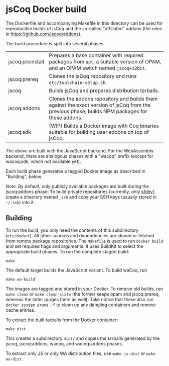 # jsCoq Docker build

The Dockerfile and accompanying Makefile in this directory can be used for
reproducible builds of jsCoq and the so-called "affiliated" addons
(the ones in https://github.com/jscoq/addons).

The build procedure is split into several phases.

|         |                                                             |
|---------|-------------------------------------------------------------|
| jscoq:preinstall | Prepares a base container with required packages from `apt`, a suitable version of OPAM, and an OPAM switch named `jscoq+32bit`. |
| jscoq:prereq | Clones the jsCoq repository and runs `etc/toolchain-setup.sh`. |
| jscoq        | Builds jsCoq and prepares distribution tarballs.               |
| jscoq:addons | Clones the addons repository and builds them against the exact version of jsCoq from the previous phase; builds NPM packages for these addons.  |
| jscoq:sdk    | (WIP) Builds a Docker image with Coq binaries suitable for building user addons on top of jsCoq.  |

The above are built with the JavaScript backend. For the WebAssembly backend,
there are analogous phases with a "wacoq" prefix
(except for wacoq:sdk, which not available yet).

Each build phase generates a tagged Docker image as described in "Building",
below.

*Note.* By default, only publicly available packages are built during the jscoq:addons phase.
To build private repositories (currently, only [sfdev](https://github.com/DeepSpec/sfdev)), create a directory named `_ssh` and copy your SSH keys (usually stored in `~/.ssh`) into it.

## Building

To run the build, you only need the contents of this subdirectory (`etc/docker`).
All other sources and dependencies are cloned or fetched from remote package repositories.
The `Makefile` is used to run `docker build` and set required flags and arguments. It uses BuildKit to select the appropriate build phases.
To run the complete staged build:
```
make
```

The default target builds the JavaScript variant.
To build waCoq, run
```
make wa-build
```

The images are tagged and stored in your Docker. To remove old builds, run `make clean` or `make clean-slate` (the former keeps opam and jscoq:prereq, whereas the latter purges them as well).
Take notice that these also run `docker system prune -f` to clean up any dangling containers and remove cache entries.

To extract the built tarballs from the Docker container:
```
make dist
```

This creates a subdirectory `dist/` and copies the tarballs generated by the jscoq, jscoq:addons, wacoq, and wacoq:addons phases.

To extract only JS or only WA distribution files, use `make js-dist` or
`make wa-dist`.
